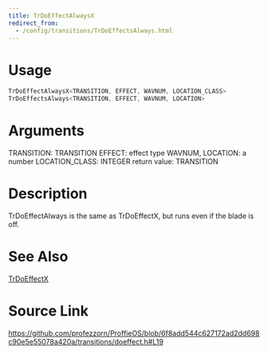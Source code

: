 ```yaml
---
title: TrDoEffectAlwaysX
redirect_from:
  - /config/transitions/TrDoEffectsAlways.html
---
```


# Usage
```cpp
TrDoEffectAlwaysX<TRANSITION, EFFECT, WAVNUM, LOCATION_CLASS>
TrDoEffectsAlways<TRANSITION, EFFECT, WAVNUM, LOCATION>
```

# Arguments
TRANSITION: TRANSITION
EFFECT: effect type
WAVNUM, LOCATION: a number
LOCATION_CLASS: INTEGER
return value: TRANSITION

# Description
TrDoEffectAlways is the same as TrDoEffectX, but runs even if
the blade is off.

# See Also
[TrDoEffectX](/config/transitions/TrDoEffectX.html)

# Source Link
https://github.com/profezzorn/ProffieOS/blob/6f8add544c627172ad2dd698c90e5e55078a420a/transitions/doeffect.h#L19
